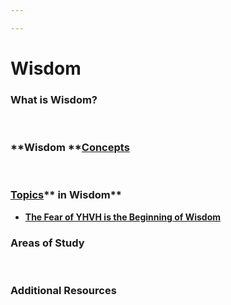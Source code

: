 ```yaml
---

---
```


# Wisdom

### What is **Wisdom?**

 

### **Wisdom **<a href="https://brick.do/WBAqVOAWOeKe" class="page-link">Concepts</a>

 

### <a href="https://brick.do/bEoP6nNyEaO7" class="page-link">Topics</a>** in Wisdom**

-   [**The Fear of YHVH is the Beginning of
    Wisdom**](https://calebsnotes.brick.do/the-fear-of-yhvh-is-the-beginning-of-wisdom-zlDwjJZLoqe5)

### **Areas of Study**

 

### **Additional Resources**
